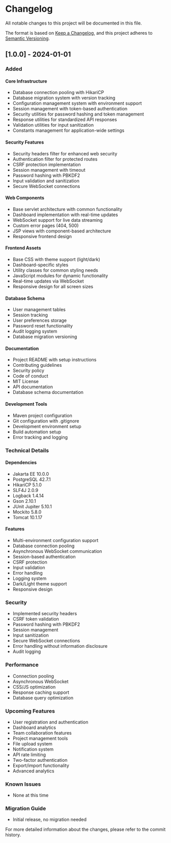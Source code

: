 # Changelog

All notable changes to this project will be documented in this file.

The format is based on [Keep a Changelog](https://keepachangelog.com/en/1.0.0/),
and this project adheres to [Semantic Versioning](https://semver.org/spec/v2.0.0.html).

## [1.0.0] - 2024-01-01

### Added

#### Core Infrastructure
- Database connection pooling with HikariCP
- Database migration system with version tracking
- Configuration management system with environment support
- Session management with token-based authentication
- Security utilities for password hashing and token management
- Response utilities for standardized API responses
- Validation utilities for input sanitization
- Constants management for application-wide settings

#### Security Features
- Security headers filter for enhanced web security
- Authentication filter for protected routes
- CSRF protection implementation
- Session management with timeout
- Password hashing with PBKDF2
- Input validation and sanitization
- Secure WebSocket connections

#### Web Components
- Base servlet architecture with common functionality
- Dashboard implementation with real-time updates
- WebSocket support for live data streaming
- Custom error pages (404, 500)
- JSP views with component-based architecture
- Responsive frontend design

#### Frontend Assets
- Base CSS with theme support (light/dark)
- Dashboard-specific styles
- Utility classes for common styling needs
- JavaScript modules for dynamic functionality
- Real-time updates via WebSocket
- Responsive design for all screen sizes

#### Database Schema
- User management tables
- Session tracking
- User preferences storage
- Password reset functionality
- Audit logging system
- Database migration versioning

#### Documentation
- Project README with setup instructions
- Contributing guidelines
- Security policy
- Code of conduct
- MIT License
- API documentation
- Database schema documentation

#### Development Tools
- Maven project configuration
- Git configuration with .gitignore
- Development environment setup
- Build automation setup
- Error tracking and logging

### Technical Details

#### Dependencies
- Jakarta EE 10.0.0
- PostgreSQL 42.7.1
- HikariCP 5.1.0
- SLF4J 2.0.9
- Logback 1.4.14
- Gson 2.10.1
- JUnit Jupiter 5.10.1
- Mockito 5.8.0
- Tomcat 10.1.17

#### Features
- Multi-environment configuration support
- Database connection pooling
- Asynchronous WebSocket communication
- Session-based authentication
- CSRF protection
- Input validation
- Error handling
- Logging system
- Dark/Light theme support
- Responsive design

### Security
- Implemented security headers
- CSRF token validation
- Password hashing with PBKDF2
- Session management
- Input sanitization
- Secure WebSocket connections
- Error handling without information disclosure
- Audit logging

### Performance
- Connection pooling
- Asynchronous WebSocket
- CSS/JS optimization
- Response caching support
- Database query optimization

### Upcoming Features
- User registration and authentication
- Dashboard analytics
- Team collaboration features
- Project management tools
- File upload system
- Notification system
- API rate limiting
- Two-factor authentication
- Export/import functionality
- Advanced analytics

### Known Issues
- None at this time

### Migration Guide
- Initial release, no migration needed

For more detailed information about the changes, please refer to the commit history.
